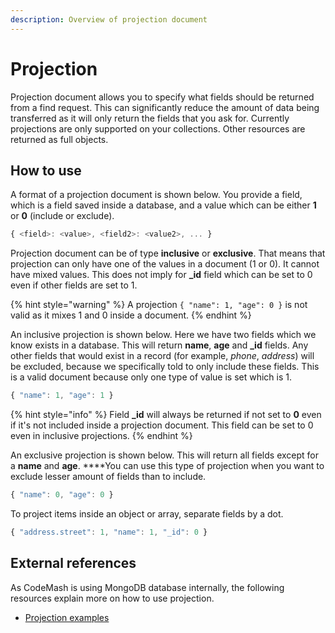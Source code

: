 ```yaml
---
description: Overview of projection document
---
```


# Projection

Projection document allows you to specify what fields should be returned from a find request. This can significantly reduce the amount of data being transferred as it will only return the fields that you ask for. Currently projections are only supported on your collections. Other resources are returned as full objects.

## How to use

A format of a projection document is shown below. You provide a field, which is a field saved inside a database, and a value which can be either **1** or **0** \(include or exclude\).

```javascript
{ <field>: <value>, <field2>: <value2>, ... }
```

Projection document can be of type **inclusive** or **exclusive**. That means that projection can only have one of the values in a document \(1 or 0\). It cannot have mixed values. This does not imply for **\_id** field which can be set to 0 even if other fields are set to 1.

{% hint style="warning" %}
A projection `{ "name": 1, "age": 0 }` is not valid as it mixes 1 and 0 inside a document.
{% endhint %}

An inclusive projection is shown below. Here we have two fields which we know exists in a database. This will return **name**, **age** and **\_id** fields. Any other fields that would exist in a record \(for example, _phone_, _address_\) will be excluded, because we specifically told to only include these fields. This is a valid document because only one type of value is set which is 1.

```javascript
{ "name": 1, "age": 1 }
```

{% hint style="info" %}
Field **\_id** will always be returned if not set to **0** even if it's not included inside a projection document. This field can be set to 0 even in inclusive projections.
{% endhint %}

An exclusive projection is shown below. This will return all fields except for a **name** and **age**. ****You can use this type of projection when you want to exclude lesser amount of fields than to include.

```javascript
{ "name": 0, "age": 0 }
```

To project items inside an object or array, separate fields by a dot.

```javascript
{ "address.street": 1, "name": 1, "_id": 0 }
```

## External references

As CodeMash is using MongoDB database internally, the following resources explain more on how to use projection.

* [Projection examples](https://docs.mongodb.com/manual/tutorial/project-fields-from-query-results/)

